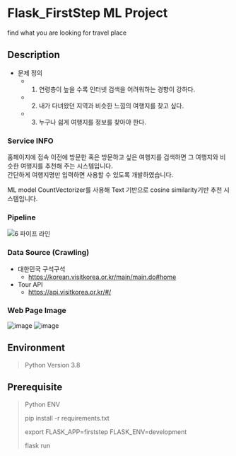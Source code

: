 
# Flask_FirstStep ML Project
find what you are looking for travel place

## Description
- 문제 정의 
	- 1. 연령층이 높을 수록 인터넷 검색을 어려워하는 경향이 강하다.
	- 2. 내가 다녀왔던 지역과 비슷한 느낌의 여행지를 찾고 싶다.
	- 3. 누구나 쉽게 여행지를 정보를 찾아야 한다.

### Service INFO
홈페이지에 접속 이전에 방문한 혹은 방문하고 싶은 여행지를 검색하면 그 여행지와 비슷한 여행지를 추천해 주는 시스템입니다.  
간단하게 여행지명만 입력하면 사용할 수 있도록 개발하였습니다.

ML model CountVectorizer를 사용해 Text 기반으로 cosine similarity기반 추천 시스템입니다.

### Pipeline
![6  파이프 라인](https://user-images.githubusercontent.com/98085184/230550401-ab6b7d75-5832-4d32-bddd-c0e392ac402f.png)

### Data Source (Crawling)
- 대한민국 구석구석
	- https://korean.visitkorea.or.kr/main/main.do#home 
- Tour API
	- https://api.visitkorea.or.kr/#/ 

### Web Page Image
![image](https://user-images.githubusercontent.com/98085184/230550928-5f6ace42-75f6-4ff3-96fa-4b71c7554d70.png)
![image](https://user-images.githubusercontent.com/98085184/230551014-95bf65b5-42cf-4ccd-82b0-8e74c391f825.png)
## Environment
> Python Version 3.8

## Prerequisite
> Python ENV
>
> pip install -r requirements.txt
>
> export FLASK_APP=firststep FLASK_ENV=development
>
> flask run
